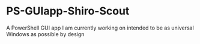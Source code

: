 # PS-GUIapp-Shiro-Scout
A PowerShell GUI app I am currently working on intended to be as universal Windows as possible by design
